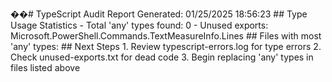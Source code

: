 ��#   T y p e S c r i p t   A u d i t   R e p o r t 
 G e n e r a t e d :   0 1 / 2 5 / 2 0 2 5   1 8 : 5 6 : 2 3 
 
 # #   T y p e   U s a g e   S t a t i s t i c s 
 -   T o t a l   ' a n y '   t y p e s   f o u n d :   0 
 -   U n u s e d   e x p o r t s :   M i c r o s o f t . P o w e r S h e l l . C o m m a n d s . T e x t M e a s u r e I n f o . L i n e s 
 
 # #   F i l e s   w i t h   m o s t   ' a n y '   t y p e s : 
 
 
 # #   N e x t   S t e p s 
 1 .   R e v i e w   t y p e s c r i p t - e r r o r s . l o g   f o r   t y p e   e r r o r s 
 2 .   C h e c k   u n u s e d - e x p o r t s . t x t   f o r   d e a d   c o d e 
 3 .   B e g i n   r e p l a c i n g   ' a n y '   t y p e s   i n   f i l e s   l i s t e d   a b o v e 
 
 
